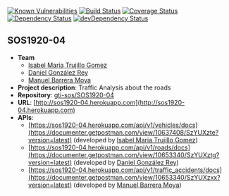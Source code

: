 [![Known Vulnerabilities](https://snyk.io/test/github/gti-sos/SOS1920-04/badge.svg?targetFile=package.json)](https://snyk.io/test/github/gti-sos/SOS1920-04?targetFile=package.json)  [![Build Status](https://travis-ci.org/gti-sos/SOS1920-04.svg?branch=master)](https://travis-ci.org/gti-sos/SOS1920-04) [![Coverage Status](https://coveralls.io/repos/github/gti-sos/SOS1920-04/badge.svg?branch=master)](https://coveralls.io/github/gti-sos/SOS1920-04?branch=master) [![Dependency Status](https://david-dm.org/isatrugom/gti-sos/SOS1920-04.svg)](https://david-dm.org/isatrugom/gti-sos/SOS1920-04) [![devDependency Status](https://david-dm.org/isatrugom/gti-sos/SOS1920-04/dev-status.svg)](https://david-dm.org/isatrugom/gti-sos/SOS1920-04?type=dev)
## SOS1920-04

- **Team**
  - [Isabel Maria Trujillo Gomez](https://github.com/isatrugom)
  - [Daniel González Rey](https://github.com/dangonrey99)
  - [Manuel Barrera Moya](https://github.com/manubarreram18)
- **Project description**: Traffic Analysis about the roads
- **Repository**: [gti-sos/SOS1920-04](https://github.com/gti-sos/SOS1920-04)
- **URL**: [http://sos1920-04.herokuapp.com](http://sos1920-04.herokuapp.com)
-  **APIs**:
    - [https://sos1920-04.herokuapp.com/api/v1/vehicles/docs](https://documenter.getpostman.com/view/10637408/SzYUXzte?version=latest) (developed by [Isabel Maria Trujillo Gomez](https://github.com/isatrugom))
    - [https://sos1920-04.herokuapp.com/api/v1/roads/docs](https://documenter.getpostman.com/view/10653340/SzYUXztg?version=latest) (developed by [Daniel González Rey](https://github.com/dangonrey99))
    - [https://sos1920-04.herokuapp.com/api/v1/traffic_accidents/docs](https://documenter.getpostman.com/view/10653340/SzYUXzxx?version=latest) (developed by [Manuel Barrera Moya](https://github.com/manubarreram18))
